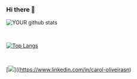 ### Hi there 👋

<p align="center">

![YOUR github stats](https://github-readme-stats.vercel.app/api?username=carolinaoliveira)

<br>

[![Top Langs](https://github-readme-stats.vercel.app/api/top-langs/?username=carolinaoliveira&layout=compact&theme=graywhite)](https://github.com/carolinaoliveira[/github-readme-stats)

<br>

[<img src="https://img.shields.io/badge/linkedin-%230077B5.svg?&style=for-the-badge&logo=linkedin&logoColor=white" />]((https://www.linkedin.com/in/carol-oliveirasn)

</p>
